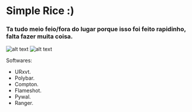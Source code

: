 # Simple Rice :)
### Ta tudo meio feio/fora do lugar porque isso foi feito rapidinho, falta fazer muita coisa.
![alt text](https://github.com/sazukegu/dotfiles/blob/master/rice2.3.png?raw=true)
![alt text](https://github.com/sazukegu/dotfiles/blob/master/rice2,2.png?raw=true)

Softwares:
 * URxvt.
 * Polybar.
 * Compton.
 * Flameshot.
 * Pywal.
 * Ranger.
